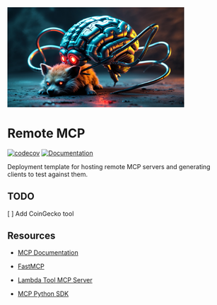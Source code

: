 <img src="docs/banner.png" alt="bringing AI to life" width="400">

# Remote MCP

[![codecov](https://codecov.io/gh/JimothyJohn/remote-mcp/branch/main/graph/badge.svg)](https://codecov.io/gh/JimothyJohn/remote-mcp)
[![Documentation](https://img.shields.io/badge/docs-GitHub%20Pages-blue)](https://jimothyjohn.github.io/remote-mcp/)

Deployment template for hosting remote MCP servers and generating clients to test against them.


## TODO

[ ] Add CoinGecko tool

## Resources

- [MCP Documentation](https://modelcontextprotocol.io/docs/learn/server-concepts)

- [FastMCP](https://gofastmcp.com/)

- [Lambda Tool MCP Server](https://github.com/awslabs/mcp/tree/main/src/lambda-tool-mcp-server)

- [MCP Python SDK](https://github.com/modelcontextprotocol/python-sdk/tree/main)
